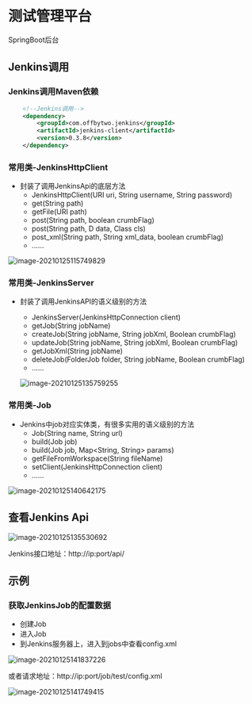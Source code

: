 # 测试管理平台
SpringBoot后台

## Jenkins调用
### Jenkins调用Maven依赖
```xml
    <!--Jenkins调用-->
    <dependency>
        <groupId>com.offbytwo.jenkins</groupId>
        <artifactId>jenkins-client</artifactId>
        <version>0.3.8</version>
    </dependency>
```

### 常用类-JenkinsHttpClient
- 封装了调用JenkinsApi的底层方法
  - JenkinsHttpClient(URI uri, String username, String password)
  - get(String path)
  - getFile(URI path)
  - post(String path, boolean crumbFlag)
  - post(String path, D data, Class<R> cls)
  - post_xml(String path, String xml_data, boolean crumbFlag)
  - ......

![image-20210125115749829](https://gitee.com/JeanLv/study_image/raw/master///image-20210125115749829.png)

### 常用类-JenkinsServer

- 封装了调用JenkinsAPI的语义级别的方法

  - JenkinsServer(JenkinsHttpConnection client)
  - getJob(String jobName)
  - createJob(String jobName, String jobXml, Boolean crumbFlag)
  - updateJob(String jobName, String jobXml, Boolean crumbFlag)
  - getJobXml(String jobName)
  - deleteJob(FolderJob folder, String jobName, Boolean crumbFlag)
  - ......

  ![image-20210125135759255](https://gitee.com/JeanLv/study_image/raw/master///image-20210125135759255.png)

### 常用类-Job

- Jenkins中job对应实体类，有很多实用的语义级别的方法
  - Job(String name, String url)
  - build(Job job)
  - build(Job job, Map<String, String> params)
  - getFileFromWorkspace(String fileName)
  - setClient(JenkinsHttpConnection client)
  - ......

![image-20210125140642175](https://gitee.com/JeanLv/study_image/raw/master///image-20210125140642175.png)

## 查看Jenkins Api

![image-20210125135530692](https://gitee.com/JeanLv/study_image/raw/master///image-20210125135530692.png)

Jenkins接口地址：http://ip:port/api/



## 示例

### 获取JenkinsJob的配置数据

- 创建Job
- 进入Job
- 到Jenkins服务器上，进入到jobs中查看config.xml

![image-20210125141837226](https://gitee.com/JeanLv/study_image/raw/master///image-20210125141837226.png)

或者请求地址：http://ip:port/job/test/config.xml

![image-20210125141749415](https://gitee.com/JeanLv/study_image/raw/master///image-20210125141749415.png)


